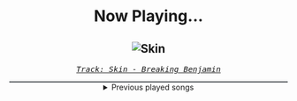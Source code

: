 <div align="center"> 
<h1>Now Playing...</h1>

![Skin](https://i.scdn.co/image/ab67616d00001e023d9c31805cce8716f88b8b94)
--
_<samp><a href="https://open.spotify.com/track/2aR044FPbZk0iJRzJW31su">Track: Skin - Breaking Benjamin</a></samp>_

<div style="border: 1px #4B5054 solid"></div>
<details>
  <summary>
    Previous played songs
  </summary>
  <table>
    <thead>
      <tr>
        <th>
          Artist
        </th>
        <th>
          Song
        </th>
        <th>
          Link
        </th>
      </tr>
    </thead>
    <tbody>
      <tr><td>Breaking Benjamin</td><td>Skin</td><td><a href="https://open.spotify.com/track/2aR044FPbZk0iJRzJW31su">https://open.spotify.com/track/2aR044FPbZk0iJRzJW31su</a></td></tr><tr><td>Breaking Benjamin</td><td>Angels Fall</td><td><a href="https://open.spotify.com/track/2D9BrlpeyjXF0vli2dYQ5V">https://open.spotify.com/track/2D9BrlpeyjXF0vli2dYQ5V</a></td></tr><tr><td>Breaking Benjamin</td><td>Torn in Two</td><td><a href="https://open.spotify.com/track/3IiMnjK7S2PlsPVMuAH7rU">https://open.spotify.com/track/3IiMnjK7S2PlsPVMuAH7rU</a></td></tr><tr><td>Breaking Benjamin</td><td>Blood</td><td><a href="https://open.spotify.com/track/7gQ7DfSSc3b8e4cHtFnDxu">https://open.spotify.com/track/7gQ7DfSSc3b8e4cHtFnDxu</a></td></tr><tr><td>Breaking Benjamin</td><td>Firefly</td><td><a href="https://open.spotify.com/track/7pDHM9huHHpRc9CrxZElsW">https://open.spotify.com/track/7pDHM9huHHpRc9CrxZElsW</a></td></tr><tr><td>Breaking Benjamin</td><td>Forget It</td><td><a href="https://open.spotify.com/track/2lVLgsRENLhr7lCq88udyX">https://open.spotify.com/track/2lVLgsRENLhr7lCq88udyX</a></td></tr><tr><td>Breaking Benjamin</td><td>Ashes of Eden</td><td><a href="https://open.spotify.com/track/7HjNOz8Y7H7uSySXuHNg1Y">https://open.spotify.com/track/7HjNOz8Y7H7uSySXuHNg1Y</a></td></tr><tr><td>Breaking Benjamin</td><td>Sooner Or Later</td><td><a href="https://open.spotify.com/track/6VGKfZmYkkMsd2pij0jNiF">https://open.spotify.com/track/6VGKfZmYkkMsd2pij0jNiF</a></td></tr><tr><td>Breaking Benjamin</td><td>So Cold - Remix</td><td><a href="https://open.spotify.com/track/4BJyt25nburVwbnESDeIc7">https://open.spotify.com/track/4BJyt25nburVwbnESDeIc7</a></td></tr><tr><td>Breaking Benjamin</td><td>Never Again</td><td><a href="https://open.spotify.com/track/07huQEWGQAe7aJaeR08Cag">https://open.spotify.com/track/07huQEWGQAe7aJaeR08Cag</a></td></tr><tr><td>Breaking Benjamin</td><td>Crawl</td><td><a href="https://open.spotify.com/track/2G1xOn9PhRgi63XWp2ToZx">https://open.spotify.com/track/2G1xOn9PhRgi63XWp2ToZx</a></td></tr><tr><td>STARSET</td><td>Waiting On The Sky To Change</td><td><a href="https://open.spotify.com/track/5qMSuD0mfQVQSA0CjifBi0">https://open.spotify.com/track/5qMSuD0mfQVQSA0CjifBi0</a></td></tr><tr><td>Breaking Benjamin</td><td>Feed the Wolf</td><td><a href="https://open.spotify.com/track/7rOv6HovIJvYHXCg0cVfTk">https://open.spotify.com/track/7rOv6HovIJvYHXCg0cVfTk</a></td></tr><tr><td>Breaking Benjamin</td><td>Polyamorous</td><td><a href="https://open.spotify.com/track/0Cx5QWilR60IyyUvGZQtDC">https://open.spotify.com/track/0Cx5QWilR60IyyUvGZQtDC</a></td></tr><tr><td>Breaking Benjamin</td><td>Hollow</td><td><a href="https://open.spotify.com/track/536bkD2pabwDI6kHCzHv5T">https://open.spotify.com/track/536bkD2pabwDI6kHCzHv5T</a></td></tr><tr><td>Breaking Benjamin</td><td>Without You</td><td><a href="https://open.spotify.com/track/5r95yxmemjPfVSjCoSeAP4">https://open.spotify.com/track/5r95yxmemjPfVSjCoSeAP4</a></td></tr><tr><td>Breaking Benjamin</td><td>Dance With The Devil</td><td><a href="https://open.spotify.com/track/10ASBwZsp7oUUDsJEYz3uS">https://open.spotify.com/track/10ASBwZsp7oUUDsJEYz3uS</a></td></tr><tr><td>Breaking Benjamin</td><td>Rain</td><td><a href="https://open.spotify.com/track/2ehkJlAysINP3czoqaklyT">https://open.spotify.com/track/2ehkJlAysINP3czoqaklyT</a></td></tr><tr><td>Breaking Benjamin</td><td>Home</td><td><a href="https://open.spotify.com/track/4sSutqK9JRIqWDRBQ9zP9o">https://open.spotify.com/track/4sSutqK9JRIqWDRBQ9zP9o</a></td></tr><tr><td>Breaking Benjamin</td><td>Failure</td><td><a href="https://open.spotify.com/track/4wh0E9OwMCxcaIKTg0Mts9">https://open.spotify.com/track/4wh0E9OwMCxcaIKTg0Mts9</a></td></tr>
    </tbody>
  </table>
</details>

</div>
